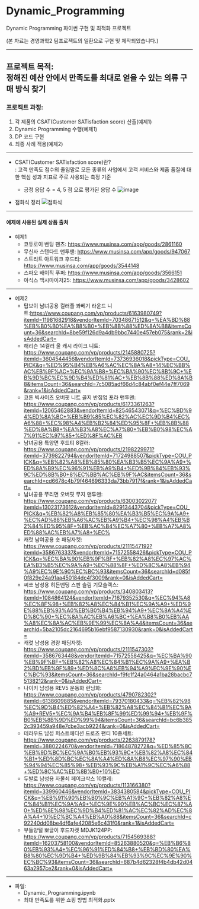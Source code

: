 # Dynamic_Programming
Dynamic Programming 파이썬 구현 및 최적화 프로젝트

(본 자료는 경영과학2 팀프로젝트의 일환으로 구현 및 제작되었습니다.)

<hr/>

## 프로젝트 목적: <br> 정해진 예산 안에서 만족도를 최대로 얻을 수 있는 의류 구매 방식 찾기
### 프로젝트 과정:
  1. 각 제품의 CSAT(Customer SATisfaction score) 산출(예제1)
  2. Dynamic Programming 수행(예제1)
  3. DP 코드 구현
  4. 최종 사례 적용(예제2)

<hr/>

* CSAT(Customer SATisfaction score)란?<br>
  : 고객 만족도 점수의 줄임말로 모든 종류의 사업에서 고객 서비스와 제품 품질에 대한 핵심 성과 지표로 주로 사용되는 측정 기준<br>
  
  + 긍정 응답 수 = 4, 5 점 으로 평가된 응답 수
![image](https://github.com/user-attachments/assets/d887f946-5823-41f4-85ed-779fcc039f74)


* 점화식 정리
![점화식](https://github.com/user-attachments/assets/3071f58c-f8ad-4537-83cd-60436e3007e4)

<hr/>


#### 예제에 사용된 실제 상품 출처
* 예제1
  + 코듀로이 밴딩 팬츠: https://www.musinsa.com/app/goods/2861160
  + 무신사 스탠다드 맨투맨: https://www.musinsa.com/app/goods/947067
  + 스트리트 아트워크 후드티: https://www.musinsa.com/app/goods/3544148
  + 스파오 배이직 푸퍼: https://www.musinsa.com/app/goods/3566151
  + 아식스 맥시마이저25: https://www.musinsa.com/app/goods/3428602

<hr/>


* 예제2
  + 탑보이 남녀공용 컬러풀 꽈베기 라운드 니트:https://www.coupang.com/vp/products/6163980749?itemId=11981682918&vendorItemId=70348671512&q=%EA%BD%88%EB%B0%B0%EA%B8%B0+%EB%8B%88%ED%8A%B8&itemsCount=36&searchId=8be59f126d9a4db9bbc7440e457eb075&rank=2&isAddedCart=
  + 해리슨 14컬러 울 캐시 라이크 니트: https://www.coupang.com/vp/products/2145880725?itemId=3604544456&vendorItemId=73736936018&pickType=COU_PICK&q=%ED%95%B4%EB%A6%AC%EC%8A%A8+14%EC%BB%AC%EB%9F%AC+%EC%9A%B8+%EC%BA%90%EC%8B%9C+%EB%9D%BC%EC%9D%B4%ED%81%AC+%EB%8B%88%ED%8A%B8&itemsCount=36&searchId=7c5085adf66d4c84abf0ef44e7ff7069&rank=1&isAddedCart=
  + 코튼 빅사이즈 오버핏 니트 골지 반집업 포라 맨투맨: https://www.coupang.com/vp/products/6173361263?itemId=12065462883&vendorItemId=82546543071&q=%EC%BD%94%ED%8A%BC+%EB%B9%85%EC%82%AC%EC%9D%B4%EC%A6%88+%EC%98%A4%EB%B2%84%ED%95%8F+%EB%8B%88%ED%8A%B8+%EA%B3%A8%EC%A7%80+%EB%B0%98%EC%A7%91%EC%97%85+%ED%8F%AC%EB
  + 남녀공용 특양면 후드티 8컬러: https://www.coupang.com/vp/products/2198229971?itemId=3739822794&vendorItemId=71724988507&pickType=COU_PICK&q=%EB%82%A8%EB%85%80%EA%B3%B5%EC%9A%A9+%ED%8A%B9%EC%96%91%EB%A9%B4+%ED%9B%84%EB%93%9C%ED%8B%B0+8%EC%BB%AC%EB%9F%AC&itemsCount=36&searchId=cd6678c4b79f464696333da73bb7917f&rank=1&isAddedCart=
  + 남녀공용 쭈리면 오버핏 무지 맨투맨: https://www.coupang.com/vp/products/6300302207?itemId=13023173612&vendorItemId=82913443704&pickType=COU_PICK&q=%EB%82%A8%EB%85%80%EA%B3%B5%EC%9A%A9+%EC%AD%88%EB%A6%AC%EB%A9%B4+%EC%98%A4%EB%B2%84%ED%95%8F+%EB%AC%B4%EC%A7%80+%EB%A7%A8%ED%88%AC%EB%A7%A8+%EC%
  + 캐럿 남여공용 숏 패딩자켓: https://www.coupang.com/vp/products/2111547192?itemId=3586763337&vendorItemId=71572558426&pickType=COU_PICK&q=%EC%BA%90%EB%9F%BF+%EB%82%A8%EC%97%AC%EA%B3%B5%EC%9A%A9+%EC%88%8F+%ED%8C%A8%EB%94%A9%EC%9E%90%EC%BC%93&itemsCount=36&searchId=d085f0f829e24a91aa450184dc4f3009&rank=0&isAddedCart=
  + 씨쏘 남성용 히든밴딩 스판 슬림 기모슬랙스: https://www.coupang.com/vp/products/340803413?itemId=1084864124&vendorItemId=71679352530&q=%EC%94%A8%EC%8F%98+%EB%82%A8%EC%84%B1%EC%9A%A9+%ED%9E%88%EB%93%A0%EB%B0%B4%EB%94%A9+%EC%8A%A4%ED%8C%90+%EC%8A%AC%EB%A6%BC+%EA%B8%B0%EB%AA%A8%EC%8A%AC%EB%9E%99%EC%8A%A4&itemsCount=36&searchId=5ba2105dc2164695b16ebf9587130930&rank=0&isAddedCart=
  + 캐럿 남성용 경량 패딩자켓: https://www.coupang.com/vp/products/2111547303?itemId=3586763448&vendorItemId=71572558425&q=%EC%BA%90%EB%9F%BF+%EB%82%A8%EC%84%B1%EC%9A%A9+%EA%B2%BD%EB%9F%89+%ED%8C%A8%EB%94%A9%EC%9E%90%EC%BC%93&itemsCount=36&searchId=f9fc1f24a0464a1ba28bacbc75138212&rank=0&isAddedCart=
  + 나이키 남성용 REV5 운동화 런닝화: https://www.coupang.com/vp/products/4790782302?itemId=6138609885&vendorItemId=79370180433&q=%EB%82%98%EC%9D%B4%ED%82%A4+%EB%82%A8%EC%84%B1%EC%9A%A9+REV5+%EC%9A%B4%EB%8F%99%ED%99%94+%EB%9F%B0%EB%8B%9D%ED%99%94&itemsCount=36&searchId=bc6b3852c393459a948e7cbe3acb9224&rank=0&isAddedCart=
  + 테라우드 남성 퍼스트에디션 드로즈 팬티 10종세트: https://www.coupang.com/vp/products/2263879178?itemId=3880224670&vendorItemId=71864878272&q=%ED%85%8C%EB%9D%BC%EC%9A%B0%EB%93%9C+%EB%82%A8%EC%84%B1+%ED%8D%BC%EC%8A%A4%ED%8A%B8%EC%97%90%EB%94%94%EC%85%98+%EB%93%9C%EB%A1%9C%EC%A6%88+%ED%8C%AC%ED%8B%B0+10%EC
  + 두발로 남성용 자물쇠 페이크삭스 10켤레: https://www.coupang.com/vp/products/113166380?itemId=339960446&vendorItemId=3834380584&pickType=COU_PICK&q=%EB%91%90%EB%B0%9C%EB%A1%9C+%EB%82%A8%EC%84%B1%EC%9A%A9+%EC%9E%90%EB%AC%BC%EC%87%A0+%ED%8E%98%EC%9D%B4%ED%81%AC%EC%82%AD%EC%8A%A4+10%EC%BC%A4%EB%A0%88&itemsCount=36&searchId=c92240dd08be4df6afe42085e6c431f0&rank=1&isAddedCart=
  + 부들양털 뽀글이 후드자켓 MDJK124PP: https://www.coupang.com/vp/products/7154569388?itemId=16203758100&vendorItemId=85263880520&q=%EB%B6%80%EB%93%A4+%EC%96%91%ED%84%B8+%EB%BD%80%EA%B8%80%EC%9D%B4+%ED%9B%84%EB%93%9C%EC%9E%90%EC%BC%93&itemsCount=36&searchId=687b4d62328f4b4db42d0463a2957ce2&rank=0&isAddedCart=

<hr/>


* 파일:
  + Dynamic_Programming.ipynb
  + 최대 만족도를 위한 쇼핑 방법 최적화.pptx


